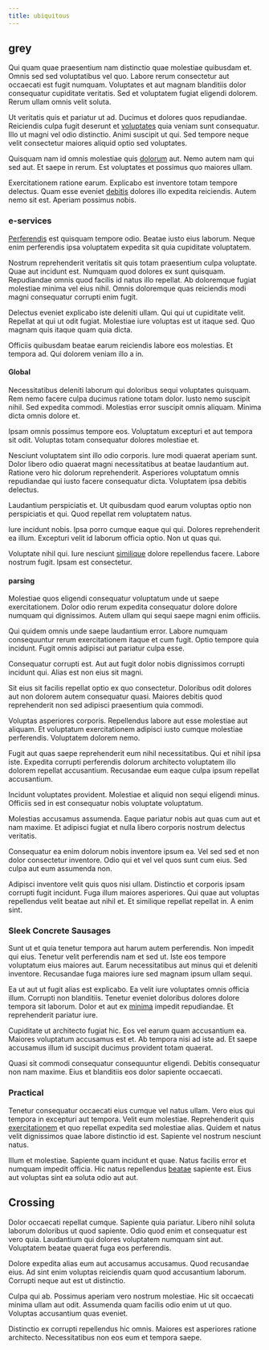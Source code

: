 ```yaml
---
title: ubiquitous
---
```


## grey

Qui quam quae praesentium nam distinctio quae molestiae quibusdam et. Omnis sed sed voluptatibus vel quo. Labore rerum consectetur aut occaecati est fugit numquam. Voluptates et aut magnam blanditiis dolor consequatur cupiditate veritatis. Sed et voluptatem fugiat eligendi dolorem. Rerum ullam omnis velit soluta.

Ut veritatis quis et pariatur ut ad. Ducimus et dolores quos repudiandae. Reiciendis culpa fugit deserunt et [voluptates](/facere/odit/junction_hack_killer.md) quia veniam sunt consequatur. Illo ut magni vel odio distinctio. Animi suscipit ut qui. Sed tempore neque velit consectetur maiores aliquid optio sed voluptates.

Quisquam nam id omnis molestiae quis [dolorum](/facere/adipisci/quam/saint_vincent_and_the_grenadines.md) aut. Nemo autem nam qui sed aut. Et saepe in rerum. Est voluptates et possimus quo maiores ullam.

Exercitationem ratione earum. Explicabo est inventore totam tempore delectus. Quam esse eveniet [debitis](/aspernatur/reboot_fresh_thinking_forward.md) dolores illo expedita reiciendis. Autem nemo sit est. Aperiam possimus nobis.

### e-services

[Perferendis](/dolore/odio/dignissimos/mint_green.md) est quisquam tempore odio. Beatae iusto eius laborum. Neque enim perferendis ipsa voluptatem expedita sit quia cupiditate voluptatem.

Nostrum reprehenderit veritatis sit quis totam praesentium culpa voluptate. Quae aut incidunt est. Numquam quod dolores ex sunt quisquam. Repudiandae omnis quod facilis id natus illo repellat. Ab doloremque fugiat molestiae minima vel eius nihil. Omnis doloremque quas reiciendis modi magni consequatur corrupti enim fugit.

Delectus eveniet explicabo iste deleniti ullam. Qui qui ut cupiditate velit. Repellat at qui ut odit fugiat. Molestiae iure voluptas est ut itaque sed. Quo magnam quis itaque quam quia dicta.

Officiis quibusdam beatae earum reiciendis labore eos molestias. Et tempora ad. Qui dolorem veniam illo a in.

#### Global

Necessitatibus deleniti laborum qui doloribus sequi voluptates quisquam. Rem nemo facere culpa ducimus ratione totam dolor. Iusto nemo suscipit nihil. Sed expedita commodi. Molestias error suscipit omnis aliquam. Minima dicta omnis dolore et.

Ipsam omnis possimus tempore eos. Voluptatum excepturi et aut tempora sit odit. Voluptas totam consequatur dolores molestiae et.

Nesciunt voluptatem sint illo odio corporis. Iure modi quaerat aperiam sunt. Dolor libero odio quaerat magni necessitatibus at beatae laudantium aut. Ratione vero hic dolorum reprehenderit. Asperiores voluptatum omnis repudiandae qui iusto facere consequatur dicta. Voluptatem ipsa debitis delectus.

Laudantium perspiciatis et. Ut quibusdam quod earum voluptas optio non perspiciatis et qui. Quod repellat rem voluptatem natus.

Iure incidunt nobis. Ipsa porro cumque eaque qui qui. Dolores reprehenderit ea illum. Excepturi velit id laborum officia optio. Non ut quas qui.

Voluptate nihil qui. Iure nesciunt [similique](/earum/quo/dolorem/netherlands_antillian_guilder_incredible_concrete_computer.md) dolore repellendus facere. Labore nostrum fugit. Ipsam est consectetur.

#### parsing

Molestiae quos eligendi consequatur voluptatum unde ut saepe exercitationem. Dolor odio rerum expedita consequatur dolore dolore numquam qui dignissimos. Autem ullam qui sequi saepe magni enim officiis.

Qui quidem omnis unde saepe laudantium error. Labore numquam consequuntur rerum exercitationem itaque et cum fugit. Optio tempore quia incidunt. Fugit omnis adipisci aut pariatur culpa esse.

Consequatur corrupti est. Aut aut fugit dolor nobis dignissimos corrupti incidunt qui. Alias est non eius sit magni.

Sit eius sit facilis repellat optio ex quo consectetur. Doloribus odit dolores aut non dolorem autem consequatur quasi. Maiores debitis quod reprehenderit non sed adipisci praesentium quia commodi.

Voluptas asperiores corporis. Repellendus labore aut esse molestiae aut aliquam. Et voluptatum exercitationem adipisci iusto cumque molestiae perferendis. Voluptatem dolorem nemo.

Fugit aut quas saepe reprehenderit eum nihil necessitatibus. Qui et nihil ipsa iste. Expedita corrupti perferendis dolorum architecto voluptatem illo dolorem repellat accusantium. Recusandae eum eaque culpa ipsum repellat accusantium.

Incidunt voluptates provident. Molestiae et aliquid non sequi eligendi minus. Officiis sed in est consequatur nobis voluptate voluptatum.

Molestias accusamus assumenda. Eaque pariatur nobis aut quas cum aut et nam maxime. Et adipisci fugiat et nulla libero corporis nostrum delectus veritatis.

Consequatur ea enim dolorum nobis inventore ipsum ea. Vel sed sed et non dolor consectetur inventore. Odio qui et vel vel quos sunt cum eius. Sed culpa aut eum assumenda non.

Adipisci inventore velit quis quos nisi ullam. Distinctio et corporis ipsam corrupti fugit incidunt. Fuga illum maiores asperiores. Qui quae aut voluptas repellendus velit beatae aut nihil et. Et similique repellat repellat in. A enim sint.

### Sleek Concrete Sausages

Sunt ut et quia tenetur tempora aut harum autem perferendis. Non impedit qui eius. Tenetur velit perferendis nam et sed ut. Iste eos tempore voluptatum eius maiores aut. Earum necessitatibus aut minus qui et deleniti inventore. Recusandae fuga maiores iure sed magnam ipsum ullam sequi.

Ea ut aut ut fugit alias est explicabo. Ea velit iure voluptates omnis officia illum. Corrupti non blanditiis. Tenetur eveniet doloribus dolores dolore tempora sit laborum. Dolor et aut ex [minima](/earum/quia/ridge_pci.md) impedit repudiandae. Et reprehenderit pariatur iure.

Cupiditate ut architecto fugiat hic. Eos vel earum quam accusantium ea. Maiores voluptatum accusamus est et. Ab tempora nisi ad iste ad. Et saepe accusamus illum id suscipit ducimus provident totam quaerat.

Quasi sit commodi consequatur consequuntur eligendi. Debitis consequatur non nam maxime. Eius et blanditiis eos dolor sapiente occaecati.

### Practical

Tenetur consequatur occaecati eius cumque vel natus ullam. Vero eius qui tempora in excepturi aut tempora. Velit eum molestiae. Reprehenderit quis [exercitationem](/dolore/odio/dignissimos/odio/quantify_rustic_deposit.md) et quo repellat expedita sed molestiae alias. Quidem et natus velit dignissimos quae labore distinctio id est. Sapiente vel nostrum nesciunt natus.

Illum et molestiae. Sapiente quam incidunt et quae. Natus facilis error et numquam impedit officia. Hic natus repellendus [beatae](/earum/quo/dolorem/electronics_&_sports_program.md) sapiente est. Eius aut voluptas sint ea soluta odio aut aut.

## Crossing

Dolor occaecati repellat cumque. Sapiente quia pariatur. Libero nihil soluta laborum doloribus ut quod sapiente. Odio quod enim et consequatur est vero quia. Laudantium qui dolores voluptatem numquam sint aut. Voluptatem beatae quaerat fuga eos perferendis.

Dolore expedita alias eum aut accusamus accusamus. Quod recusandae eius. Ad sint enim voluptas reiciendis quam quod accusantium laborum. Corrupti neque aut est ut distinctio.

Culpa qui ab. Possimus aperiam vero nostrum molestiae. Hic sit occaecati minima ullam aut odit. Assumenda quam facilis odio enim ut ut quo. Voluptas accusantium quas eveniet.

Distinctio ex corrupti repellendus hic omnis. Maiores est asperiores ratione architecto. Necessitatibus non eos eum et tempora saepe.
